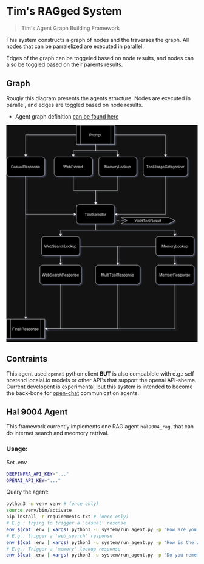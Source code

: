 # Tim's RAGged System

> Tim's Agent Graph Building Framework

This system constructs a graph of nodes and the traverses the graph.
All nodes that can be parralelized are executed in parallel.

Edges of the graph can be toggeled based on node results, and nodes can also be toggled based on their parents results.

## Graph

Rougly this diagram presents the agents structure.
Nodes are executed in parallel, and edges are toggled based on node results.

- Agent graph definition [can be found here](system/rag/agents/hal9004_rag.py)

![Graph](_misc/tims_RAGged_system.drawio.png)

## Contraints

This agent used `openai` python client **BUT** is also compabible with e.g.: self hostend localai.io models or other API's that support the openai API-shema.
Current developent is experimental, but this system is intended to become the back-bone for [open-chat](https://github.com/msgmate-io/open-chat/) communication agents.

## Hal 9004 Agent

This framework currently implements one RAG agent `hal9004_rag`, that can do internet search and meomory retrival.

### Usage:

Set .env

```bash
DEEPINFRA_API_KEY="..."
OPENAI_API_KEY="..."
```

Query the agent:

```bash
python3 -m venv venv # (once only)
source venv/bin/activate
pip install -r requirements.txt # (once only)
# E.g.: trying to trigger a 'casual' resonse
env $(cat .env | xargs) python3 -u system/run_agent.py -p "How are you doing"
# E.g.: trigger a 'web_search' response
env $(cat .env | xargs) python3 -u system/run_agent.py -p "How is the weather in Aachen Today?"
# E.g.: Trigger a 'memory'-lookup response
env $(cat .env | xargs) python3 -u system/run_agent.py -p "Do you remember the name of the cool guitar player I told you about?"
```